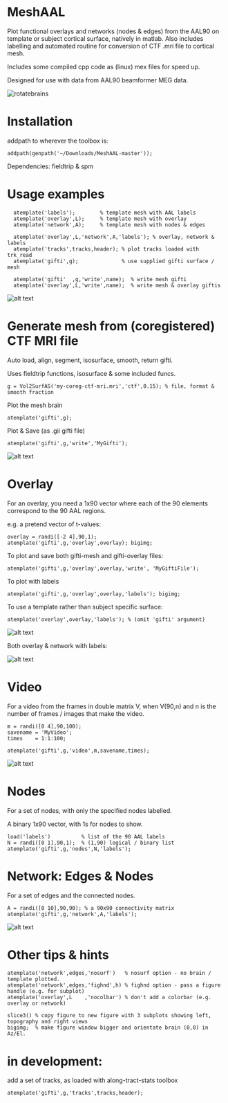 # MeshAAL

Plot functional overlays and networks (nodes & edges) from the AAL90 on template or subject cortical surface, natively in matlab. Also includes labelling and automated routine for conversion of CTF .mri file to cortical mesh.

Includes some compiled cpp code as (linux) mex files for speed up.

Designed for use with data from AAL90 beamformer MEG data.

![rotatebrains](DualRotate.gif)

# Installation 
addpath to wherever the toolbox is:
```
addpath(genpath('~/Downloads/MeshAAL-master'));
```

Dependencies: fieldtrip & spm

# Usage examples
```
  atemplate('labels');        % template mesh with AAL labels
  atemplate('overlay',L);     % template mesh with overlay
  atemplate('network',A);     % template mesh with nodes & edges
  
  atemplate('overlay',L,'network',A,'labels'); % overlay, network & labels
  atemplate('tracks',tracks,header); % plot tracks loaded with trk_read
  atemplate('gifti',g);              % use supplied gifti surface / mesh 

  atemplate('gifti'  ,g,'write',name);  % write mesh gifti
  atemplate('overlay',L,'write',name);  % write mesh & overlay giftis

```

![alt text](ExampleTracksNodesLabels.gif)



# Generate mesh from (coregistered) CTF MRI file
Auto load, align, segment, isosurface, smooth, return gifti.

Uses fieldtrip functions, isosurface & some included funcs.
```
g = Vol2SurfAS('my-coreg-ctf-mri.mri','ctf',0.15); % file, format & smooth fraction
```

Plot the mesh brain
```
atemplate('gifti',g);
```

Plot & Save (as .gii gifti file)
```
atemplate('gifti',g,'write','MyGifti');
```

![alt text](ExampleMeshRotate.gif)

# Overlay
For an overlay, you need a 1x90 vector where each of the 90 elements correspond to the 90 AAL regions.

e.g. a pretend vector of t-values:
```
overlay = randi([-2 4],90,1);
atemplate('gifti',g,'overlay',overlay); bigimg;
```

To plot and save both gifti-mesh and gifti-overlay files:
```
atemplate('gifti',g,'overlay',overlay,'write', 'MyGiftiFile');
```

To plot with labels
```
atemplate('gifti',g,'overlay',overlay,'labels'); bigimg;
```

To use a template rather than subject specific surface:
```
atemplate('overlay',overlay,'labels'); % (omit 'gifti' argument)
```

![alt text](NodePowOnSurface.gif)

Both overlay & network with labels:

![alt text](Examples/Ex_OverlayWithNetworkAndLabels.gif)

# Video
For a video from the frames in double matrix V, when V(90,n) and n is the number of frames / images that make the video.

```
m = randi([0 4],90,100);
savename = 'MyVideo';
times    = 1:1:100;

atemplate('gifti',g,'video',m,savename,times);   
``` 
![alt text](VideoExample.gif)

# Nodes
For a set of nodes, with only the specified nodes labelled.

A binary 1x90 vector, with 1s for nodes to show.
```
load('labels')          % list of the 90 AAL labels
N = randi([0 1],90,1);  % (1,90) logical / binary list
atemplate('gifti',g,'nodes',N,'labels');
```

# Network: Edges & Nodes
For a set of edges and the connected nodes.
```
A = randi([0 10],90,90); % a 90x90 connectivity matrix
atemplate('gifti',g,'network',A,'labels');
```

![alt text](example.gif)

# Other tips & hints
```
atemplate('network',edges,'nosurf')   % nosurf option - no brain / template plotted.
atemplate('network',edges,'fighnd',h) % fighnd option - pass a figure handle (e.g. for subplot) 
atemplate('overlay',L    ,'nocolbar') % don't add a colorbar (e.g. overlay or network)

slice3() % copy figure to new figure with 3 subplots showing left, topography and right views
bigimg;  % make figure window bigger and orientate brain (0,0) in Az/El.
```

# in development:
add a set of tracks, as loaded with along-tract-stats toolbox
```
atemplate('gifti',g,'tracks',tracks,header);
```


